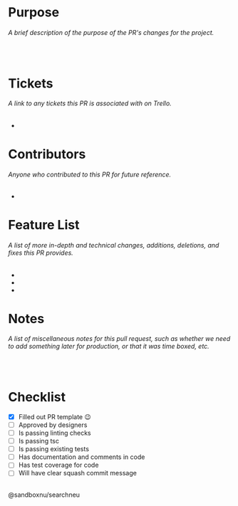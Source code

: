 # Purpose

###### A brief description of the purpose of the PR's changes for the project.

<br>

# Tickets

###### A link to any tickets this PR is associated with on Trello.

-

# Contributors

###### Anyone who contributed to this PR for future reference.

-

# Feature List

###### A list of more in-depth and technical changes, additions, deletions, and fixes this PR provides.

-
-
-

# Notes

###### A list of miscellaneous notes for this pull request, such as whether we need to add something later for production, or that it was time boxed, etc.

<br>

# Checklist

- [x] Filled out PR template :wink:
- [ ] Approved by designers
- [ ] Is passing linting checks
- [ ] Is passing tsc
- [ ] Is passing existing tests
- [ ] Has documentation and comments in code
- [ ] Has test coverage for code
- [ ] Will have clear squash commit message

<br>
@sandboxnu/searchneu
